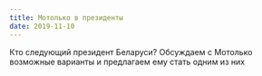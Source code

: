 ```yaml
---
title: Мотолько в президенты
date: 2019-11-10
---
```


Кто следующий президент Беларуси? Обсуждаем с Мотолько возможные варианты и предлагаем ему стать одним из них
